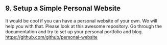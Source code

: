 ## 9. Setup a Simple Personal Website
It would be cool if you can have a personal website of your own. We will help you with that.
Please look at this awesome repository. Go through the documentation and try to set up your
personal portfolio and blog.
https://github.com/github/personal-website

